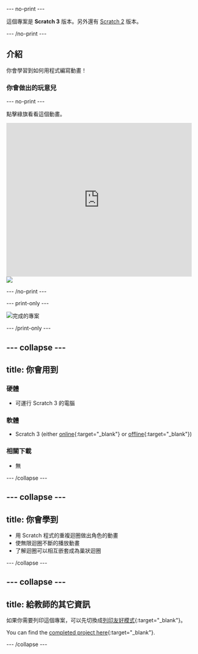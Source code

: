 \--- no-print \---

這個專案是 **Scratch 3** 版本。另外還有 [Scratch 2](https://projects.raspberrypi.org/en/projects/lost-in-space-scratch2) 版本。

\--- /no-print \---

## 介紹

你會學習到如何用程式編寫動畫！

### 你會做出的玩意兒

\--- no-print \---

點擊綠旗看看這個動畫。

<div class="scratch-preview">
  <iframe allowtransparency="true" width="485" height="402" src="https://scratch.mit.edu/projects/embed/276873231/?autostart=false" frameborder="0" scrolling="no"></iframe>
  <img src="images/space-final.png">
</div>

\--- /no-print \---

\--- print-only \---

![完成的專案](images/showcase_static.png)

\--- /print-only \---

## \--- collapse \---

## title: 你會用到

### 硬體

- 可運行 Scratch 3 的電腦

### 軟體

- Scratch 3 (either [online](https://rpf.io/scratchon){:target="_blank"} or [offline](https://rpf.io/scratchoff){:target="_blank"})

### 相關下載

- 無

\--- /collapse \---

## \--- collapse \---

## title: 你會學到

- 用 Scratch 程式的重複迴圈做出角色的動畫
- 使無限迴圈不斷的播放動畫
- 了解迴圈可以相互嵌套成為巢狀迴圈

\--- /collapse \---

## \--- collapse \---

## title: 給教師的其它資訊

如果你需要列印這個專案，可以先切換成[列印友好模式](https://projects.raspberrypi.org/en/projects/lost-in-space/print){:target="_blank"}。

You can find the [completed project here](https://rpf.io/p/en/lost-in-space-get){:target="_blank"}.

\--- /collapse \---